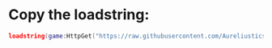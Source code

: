 # Copy the loadstring:
```lua
loadstring(game:HttpGet("https://raw.githubusercontent.com/Aureliustics/DeepwokenServerSniper/main/Main.lua"))()
```